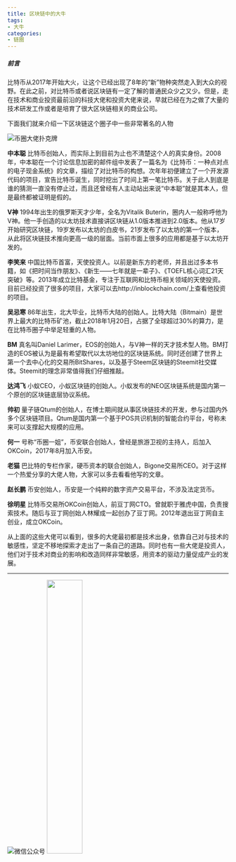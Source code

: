 ```yaml
---
title: 区块链中的大牛
tags:
- 大牛
categories:
- 链圈
---
```


##### 前言

比特币从2017年开始大火，让这个已经出现了8年的“新”物种突然走入到大众的视野。在此之前，对比特币或者说区块链有一定了解的普通民众少之又少。但是，走在技术和商业投资最前沿的科技大佬和投资大佬来说，早就已经在为之做了大量的技术研发工作或者是培育了很大区块链相关的商业公司。

下面我们就来介绍一下区块链这个圈子中一些非常著名的人物

![币圈大佬扑克牌](https://t10.baidu.com/it/u=449158209,1403987251&fm=173&s=E284FC0BC465F9130AF550CA03001033&w=640&h=3481&img.JPEG)

**中本聪** 比特币创始人，而实际上到目前为止也不清楚这个人的真实身份。2008年，中本聪在一个讨论信息加密的邮件组中发表了一篇名为《比特币：一种点对点的电子现金系统》的文章，描绘了对比特币的构想。次年年初便建立了一个开发源代码的项目，宣告比特币诞生，同时挖出了时间上第一笔比特币。关于此人到底是谁的猜测一直没有停止过，而且还曾经有人主动站出来说“中本聪”就是其本人，但是最终都被证明是假的。

**V神** 1994年出生的俄罗斯天才少年，全名为Vitalik Buterin，圈内人一般称呼他为V神。他一手创造的以太坊技术直接讲区块链从1.0版本推进到2.0版本。他从17岁开始研究区块链，19岁发布以太坊的白皮书，21岁发布了以太坊的第一个版本，从此将区块链技术推向更高一级的层面。当前市面上很多的应用都是基于以太坊开发的。

**李笑来** 中国比特币首富，天使投资人。以前是新东方的老师，并且出过多本书籍，如《把时间当作朋友》、《新生——七年就是一辈子》、《TOEFL核心词汇21天突破》等。2013年成立比特基金，专注于互联网和比特币相关领域的天使投资。目前已经投资了很多的项目，大家可以去http://inblockchain.com/上查看他投资的项目。

**吴忌寒** 86年出生，北大毕业，比特币大陆的创始人。比特大陆（Bitmain）是世界上最大的比特币矿池，截止2018年1月20日，占据了全球超过30%的算力，是在比特币圈子中举足轻重的人物。

**BM** 真名叫Daniel Larimer，EOS的创始人，与V神一样的天才技术型人物。BM打造的EOS被认为是最有希望取代以太坊地位的区块链系统。同时还创建了世界上第一个去中心化的交易所BitShares，以及基于Steem区块链的Steemit社交媒体。Steemit的理念非常值得我们仔细推敲。

**达鸿飞** 小蚁CEO，小蚁区块链的创始人。小蚁发布的NEO区块链系统是国内第一个原创的区块链底层协议系统。

**帅初** 量子链Qtum的创始人，在博士期间就从事区块链技术的开发，参与过国内外多个区块链项目。Qtum是国内第一个基于POS共识机制的智能合约平台，号称未来可以支撑起大规模的应用。

**何一** 号称“币圈一姐”，币安联合创始人，曾经是旅游卫视的主持人，后加入OKCoin，2017年8月加入币安。

**老猫** 巴比特的专栏作家，硬币资本的联合创始人，Bigone交易所CEO。对于这样一个热爱分享的大佬人物，大家可以多去看看他写的文章。

**赵长鹏** 币安创始人，币安是一个纯粹的数字资产交易平台，不涉及法定货币。

**徐明星** 比特币交易所OKCoin创始人，前豆丁网CTO。曾就职于雅虎中国，负责搜索技术。随后与豆丁网创始人林耀成一起创办了豆丁网。2012年退出豆丁网自主创业，成立OKCoin。



从上面的这些大佬可以看到，很多的大佬最初都是技术出身，依靠自己对与技术的敏感性，坚定不移地探索才走出了一条自己的道路。同时也有一些大佬是投资人，他们对于技术对商业的影响和改造同样非常敏感，用资本的驱动力量促成产业的发展。

---

![微信公众号](https://ws1.sinaimg.cn/large/006tNc79gy1fp5i9j6ficj309k09k3yg.jpg)          <img src="https://ws2.sinaimg.cn/large/006tNc79gy1fp5ia2bm92j30g40kc75i.jpg" width="40%">